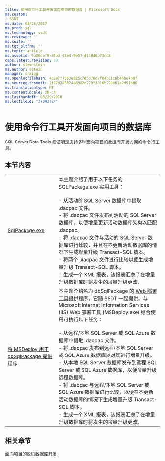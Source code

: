 ```yaml
---
title: 使用命令行工具开发面向项目的数据库 | Microsoft Docs
ms.custom:
- SSDT
ms.date: 04/26/2017
ms.prod: sql
ms.technology: ssdt
ms.reviewer: ''
ms.suite: ''
ms.tgt_pltfrm: ''
ms.topic: article
ms.assetid: 9a26def9-8fbd-43e4-9e57-414840b73ed8
caps.latest.revision: 10
author: stevestein
ms.author: sstein
manager: craigg
ms.openlocfilehash: 482e777563e825c7d5d76d7f04b11c6b46be708f
ms.sourcegitcommit: 2f07d285824a8982c279f3816b220e61a2d91b06
ms.translationtype: HT
ms.contentlocale: zh-CN
ms.lasthandoff: 06/29/2018
ms.locfileid: "37093724"
---
```

# <a name="project-oriented-database-development-using-command-line-tools"></a>使用命令行工具开发面向项目的数据库
SQL Server Data Tools 经证明是支持多种面向项目的数据库开发方案的命令行工具。  
  
## <a name="in-this-section"></a>本节内容  
  
|||  
|-|-|  
|[SqlPackage.exe](../tools/sqlpackage.md)|本主题介绍了用于以下任务的 SQLPackage.exe 实用工具：<br /><br />-   从活动的 SQL Server 数据库中提取 .dacpac 文件。<br />-   将 .dacpac 文件发布到活动的 SQL Server 数据库，以便增量更新活动数据库架构以匹配 .dacpac。<br />-   将 .dacpac 文件与活动的 SQL Server 数据库进行比较，并且在不更新活动数据库的情况下生成增量升级 Transact\-SQL 脚本。<br />-   将两个 .dacpac 文件进行比较以便生成增量升级 Transact\-SQL 脚本。<br />-   生成一个 XML 报表，该报表汇总了在增量升级数据库时将发生的增量升级更改。|  
|[将 MSDeploy 用于 dbSqlPackage 提供程序](../ssdt/using-msdeploy-with-dbsqlpackage-provider.md)|本主题介绍名为 dbSqlPackage 的 [Web 部署工具](http://go.microsoft.com/fwlink/?LinkId=231798)提供程序，它随 SSDT 一起提供，与 Microsoft Internet Information Services (IIS) Web 部署工具 (MSDeploy.exe) 结合使用可执行以下任务：<br /><br />-   从远程/本地 SQL Server 或 SQL Azure 数据库中提取 .dacpac 文件。<br />-   将 .dacpac 发布到远程/本地 SQL Server 或 SQL Azure 数据库以对其进行增量升级。<br />-   从本地 SQL Server 数据库发布到远程 SQL Server 或 SQL Azure 数据库，以便增量升级远程数据库。<br />-   将 .dacpac 与远程/本地 SQL Server 或 SQL Azure 数据库进行比较，以便在不更新活动数据库的情况下生成增量升级 Transact\-SQL 脚本。<br />-   生成一个 XML 报表，该报表汇总了在增量升级数据库时将发生的增量升级更改。|  
  
## <a name="related-sections"></a>相关章节  
[面向项目的脱机数据库开发](../ssdt/project-oriented-offline-database-development.md)  
  
